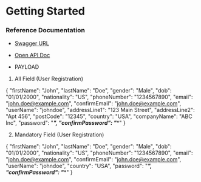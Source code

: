 # Getting Started

### Reference Documentation

* [Swagger URL ](http://localhost:8080/swagger-ui/index.html)
* [Open API Doc ](http://localhost:8080/v3/api-docs)




* PAYLOAD 
1. All Field (User Registration)

  {
    "firstName": "John",
    "lastName": "Doe",
    "gender": "Male",
    "dob": "01/01/2000",
    "nationality": "US",
    "phoneNumber": "1234567890",
    "email": "john.doe@example.com",
    "confirmEmail": "john.doe@example.com",
    "userName": "johndoe",
    "addressLine1": "123 Main Street",
    "addressLine2": "Apt 456",
    "postCode": "12345",
    "country": "USA",
    "companyName": "ABC Inc",
    "password": "*****",
    "confirmPassword": "******"
  }

2. Mandatory Field (User Registration)

  {
    "firstName": "John",
    "lastName": "Doe",
    "gender": "Male",
    "dob": "01/01/2000",
    "nationality": "US",
    "phoneNumber": "1234567890",
    "email": "john.doe@example.com",
    "confirmEmail": "john.doe@example.com",
    "userName": "johndoe",
    "country": "USA",
    "password": "*****",
    "confirmPassword": "******"
  }


